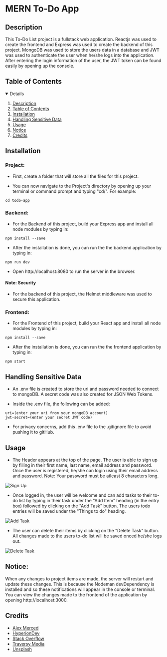 # MERN To-Do App

## Description

This To-Do List project is a fullstack web application. Reactjs was used to create the frontend and Express was used to create the backend of this project. MongoDB was used to store the users data in a database and JWT was used to authenticate the user when he/she logs into the application. After entering the login information of the user, the JWT token can be found easily by opening up the console.

## Table of Contents

<details open="open">
<ol>
<li><a href="#description">Description</a></li>
<li><a href="#table-of-contents">Table of Contents</a></li>
<li><a href="#installation">Installation</a></li>
<li><a href="#handling-sensitive-data">Handling Sensitive Data</a></li>
<li><a href="#usage">Usage</a></li>
<li><a href="#notice">Notice</a></li>
<li><a href="#credits">Credits</a></li>
</ol>
</details>

## Installation

### Project:

- First, create a folder that will store all the files for this project.

- You can now navigate to the Project's directory by opening up your terminal or command prompt and typing "cd/". For example:

```
cd todo-app
```

### Backend:

- For the Backend of this project, build your Express app and install all node modules by typing in:

```
npm install --save
```

- After the installation is done, you can run the the backend application by typing in:

```
npm run dev
```

- Open http://localhost:8080 to run the server in the browser.

#### Note: Security

- For the backend of this project, the Helmet middleware was used to secure this application.

### Frontend:

- For the Frontend of this project, build your React app and install all node modules by typing in:

```
npm install --save
```

- After the installation is done, you can run the the frontend application by typing in:

```
npm start
```

## Handling Sensitive Data

- An .env file is created to store the uri and password needed to connect to mongoDB. A secret code was also created for JSON Web Tokens.

- Inside the .env file, the following can be added:

```
uri=(enter your uri from your mongoDB account)
jwt-secret=(enter your secret JWT code)
```

- For privacy concerns, add this .env file to the .gitignore file to avoid pushing it to gitHub.

## Usage

- The Header appears at the top of the page. The user is able to sign up by filling in their first name, last name, email address and password. Once the user is registered, he/she can login using their email address and password.
Note: Your password must be atleast 8 characters long.

![Sign Up](https://user-images.githubusercontent.com/105747929/196003379-48a25e54-b0d9-4752-9b7c-929b0e99bcbb.png)

- Once logged in, the user will be welcome and can add tasks to their to-do list by typing in their task under the "Add Item" heading (in the entry box) followed by clicking on the "Add Task" button. The users todo entries will be saved under the "Things to do" heading.

![Add Task](https://user-images.githubusercontent.com/105747929/196003873-f97d5e96-df5d-4127-9f77-d0b6723db6be.png)

- The user can delete their items by clicking on the "Delete Task" button. All changes made to the users to-do list will be saved onced he/she logs out.

![Delete Task](https://user-images.githubusercontent.com/105747929/196004075-271860cb-6029-4ea0-ab81-2e97f491fb52.png)

## Notice:

When any changes to project items are made, the server will restart and update these changes. This is because the Nodeman devDependency is installed and so these notifications will appear in the console or terminal. You can view the changes made to the frontend of the application by opening http://localhost:3000.

## Credits

- [Alex Merced](https://dev.to/alexmercedcoder/auth-with-express-with-jwt-mongodb-and-postgres-4a5)
- [HyperionDev](https://www.hyperiondev.com/)
- [Stack Overflow](https://stackoverflow.com/)
- [Traversy Media](https://www.youtube.com/watch?v=enopDSs3DRw)
- [Unsplash](https://unsplash.com/photos/RLw-UC03Gwc)
